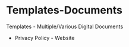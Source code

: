 # Templates-Documents
Templates - Multiple/Various Digital Documents<br />
- Privacy Policy - Website
